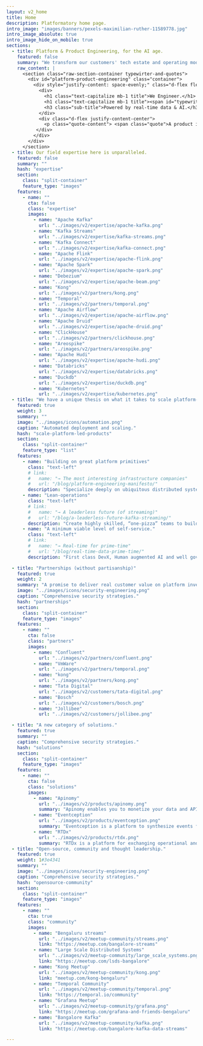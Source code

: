 ```yaml
---
layout: v2_home
title: Home
description: Platformatory home page.
intro_image: "images/banners/pexels-maximilian-ruther-11589778.jpg"
intro_image_absolute: true
intro_image_hide_on_mobile: true
sections:
  - title: Platform & Product Engineering, for the AI age.
    featured: false
    summary: "We transform our customers' tech estate and operating model with cloud-native infrastructure, real-time data and modern integration."
    raw_content: |
      <section class="raw-section-container typewirter-and-quotes">
        <div id="platform-product-engineering" class="container">
          <div style="justify-content: space-evenly;" class="d-flex flex-column h-100 ">
            <div>
              <h1 class="text-capitalize mb-1 title">We Engineer.</h1>
              <h1 class="text-capitalize mb-1 title"><span id="typewriter-title">Platforms & Products.</span></h1>
              <h3 class="sub-title">Powered by real-time data & AI.</h3>
            </div>
            <div class="d-flex justify-content-center">
              <p class="quote-content"> <span class="quote">A product is useless without a platform, or more precisely and accurately, a platform-less product will always be replaced by an equivalent platform-ized product</span>  – Steve Yegge</p>
           </div>
          </div>  
        </div>
      </section>
  - title: Our field expertise here is unparalleled. 
    featured: false
    summary: ""
    hash: "expertise"
    section:
      class: "split-container"
      feature_type: "images"
    features:
      - name: ""
        cta: false
        class: "expertise"
        images:
          - name: "Apache Kafka"
            url: "../images/v2/expertise/apache-kafka.png"
          - name: "Kafka Streams"
            url: "../images/v2/expertise/kafka-streams.png"
          - name: "Kafka Connect"
            url: "../images/v2/expertise/kafka-connect.png"
          - name: "Apache Flink"
            url: "../images/v2/expertise/apache-flink.png"
          - name: "Apache Spark"
            url: "../images/v2/expertise/apache-spark.png"
          - name: "Debezium"
            url: "../images/v2/expertise/apache-beam.png"
          - name: "Kong"
            url: "../images/v2/partners/kong.png"
          - name: "Temporal"
            url: "../images/v2/partners/temporal.png"
          - name: "Apache Airflow"
            url: "../images/v2/expertise/apache-airflow.png"
          - name: "Apache Druid"
            url: "../images/v2/expertise/apache-druid.png"
          - name: "ClickHouse"
            url: "../images/v2/partners/clickhouse.png"
          - name: "Areospike"
            url: "../images/v2/partners/areospike.png"
          - name: "Apache Hudi"
            url: "../images/v2/expertise/apache-hudi.png"
          - name: "Databricks"
            url: "../images/v2/expertise/databricks.png"
          - name: "Duckdb"
            url: "../images/v2/expertise/duckdb.png"
          - name: "Kubernetes"
            url: "../images/v2/expertise/kubernetes.png"
  - title: "We have a unique thesis on what it takes to scale platform-led products."
    featured: true
    weight: 3
    summary: ""
    image: "../images/icons/automation.png"
    caption: "Automated deployment and scaling."
    hash: "scale-platform-led-products"
    section:
      class: "split-container"
      feature_type: "list"
    features:
      - name: "Building on great platform primitives"
        class: "text-left"
        # link:
        #   name: "→ The most interesting infrastructure companies"
        #   url: "/blog/platform-engineering-manifesto/"
        description: "Specialize deeply on ubiquitous distributed systems interfaces(such as Apache Kafka, Kubernetes, PostgreSQL, Temporal and more). These are the building blocks."
      - name: "Lean-operations"
        class: "text-left"
        # link:
        #   name: "→ A leaderless future (of streaming)"
        #   url: "/blog/a-leaderless-future-kafka-streaming/"
        description: "Create highly skilled, “one-pizza” teams to build & operate platforms that extract common cross-cutting concerns."
      - name: "A minimum viable level of self-service."
        class: "text-left"
        # link:
        #   name: "→ Real-time for prime-time"
        #   url: "/blog/real-time-data-prime-time/"
        description: "First class DevX, Human augmented AI and well governed, secure foundational tooling (for just about everything)"

  - title: "Partnerships (without partisanship)"
    featured: true
    weight: 2
    summary: "A promise to deliver real customer value on platform investments. "
    image: "../images/icons/security-engineering.png"
    caption: "Comprehensive security strategies."
    hash: "partnerships"
    section:
      class: "split-container"
      feature_type: "images"
    features: 
      - name: ""
        cta: false
        class: "partners"
        images: 
          - name: "Confluent"
            url: "../images/v2/partners/confluent.png"
          - name: "VmWare"
            url: "../images/v2/partners/temporal.png"
          - name: "kong"
            url: "../images/v2/partners/kong.png"
          - name: "Tata Digital"
            url: "../images/v2/customers/tata-digital.png"
          - name: "Bosch"
            url: "../images/v2/customers/bosch.png"
          - name: "Jollibee"
            url: "../images/v2/customers/jollibee.png"

  - title: "A new category of solutions."
    featured: true
    summary: ""
    caption: "Comprehensive security strategies."
    hash: "solutions"
    section:
      class: "split-container"
      feature_type: "images"
    features:
      - name: ""
        cta: false
        class: "solutions"
        images:
          - name: "Apinomy" 
            url: "../images/v2/products/apinomy.png"
            summary: "Apinomy enables you to monetize your data and APIs by bundling them into meaningful products."
          - name: "Eventception"
            url: "../images/v2/products/eventception.png"
            summary: "Eventception is a platform to synthesize events from API transactions."
          - name: "RTDx"
            url: "../images/v2/products/rtdx.png"
            summary: "RTDx is a platform for exchanging operational and analytical data in real-time."
  - title: "Open-source, community and thought leadership."
    featured: true
    weight: 1#3e4341
    summary: ""
    image: "../images/icons/security-engineering.png"
    caption: "Comprehensive security strategies."
    hash: "opensource-community"
    section:
      class: "split-container"
      feature_type: "images"
    features: 
      - name: ""
        cta: true
        class: "community"
        images: 
          - name: "Bengaluru streams"
            url: "../images/v2/meetup-community/streams.png"
            link: "https://meetup.com/bangalore-streams"
          - name: "Large Scale Distributed Systems"
            url: "../images/v2/meetup-community/large_scale_systems.png"
            link: "https://meetup.com/lsds-bangalore"
          - name: "Kong Meetup"
            url: "../images/v2/meetup-community/kong.png"
            link: "meetup.com/kong-bengaluru"
          - name: "Temporal Community"
            url: "../images/v2/meetup-community/temporal.png"
            link: "https://temporal.io/community"
          - name: "Grafana Meetup"
            url: "../images/v2/meetup-community/grafana.png"
            link: "https://meetup.com/grafana-and-friends-bengaluru"
          - name: "Bangalore Kafka"
            url: "../images/v2/meetup-community/kafka.png"
            link: "https://meetup.com/bangalore-kafka-data-streams"

--- 
```



  <div id="splash-screen" style="display: none; position: fixed; top: 0; left: 0; width: 100%; height: 100%; background: #ffffff; z-index: 9999;">
    <div class="home-banner-container">
    <div id="monitor" class="theme-green">
    <div id="screen">
      <div id="crt">
        <div class="scanline"></div>
        <div class="terminal">
          ### booting platformatory 
  
          [    0.000000] Platformatory kernel version 1.0.0 (gcc 10.3.0)
  [    0.000001] Command line: BOOT_IMAGE=/boot/vmlinuz-1.0.0-generic root=UUID=platformatory ro quiet splash vt.handoff=7
  [    0.000002] initializing subsys: culture, 10x engineering, and more
  [    0.000003] initializing ordered polyglot stack: golang, rust, python, javascript, lua, c++, jvm (ugh)
  [    0.000004] starting platform stack v 4.2.....
  [    0.000005] initializing cloud-native and hybrid environments: metal, aws, gcp, azure, k8s
  [    0.000006] initializing distributed streaming subsystems: kafka, redpanda, flink, kstreams 
  [    0.000007] initializing data infra lite: duckdb, rocksdb, adf (and more)
  [    0.000008] initializing data infra at large: hudi, delta lake, trino (and more)
  [    0.000008] initializing networking & connectivity stack: envoy, kong (and more)
  [    0.000009] initializing more MAD landscape: vector databases, RAG, real-time features, time series forecasting (not exhaustive)
  [    0.000010] spawning our inner daemons: oss, community
  [    1.234567] fast init done. do whatever to continue
  
  platformatory 20.24 LTS lifeuniverseandeverything tty1
  
  guest@platformatory:~$
        </div>
      </div>
    </div>
  </div>
  <button class="enter-button" onclick="hideSplashScreen()">Enter</button>
  </div>
</div>
